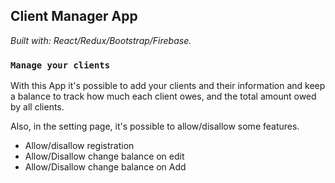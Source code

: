 ## Client Manager App

_Built with: React/Redux/Bootstrap/Firebase._

### `Manage your clients`

With this App it's possible to add your clients and their information and keep a balance to track how much each client owes, and the total amount owed by all clients.

Also, in the setting page, it's possible to allow/disallow some features.

- Allow/disallow registration
- Allow/Disallow change balance on edit
- Allow/Disallow change balance on Add
